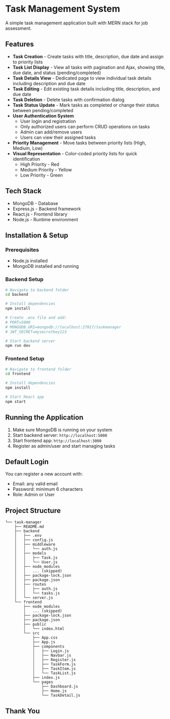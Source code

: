 # Task Management System

A simple task management application built with MERN stack for job assessment.

## Features

- **Task Creation** - Create tasks with title, description, due date and assign to priority lists
- **Task List Display** - View all tasks with pagination and Ajax, showing title, due date, and status (pending/completed)
- **Task Details View** - Dedicated page to view individual task details including description and due date
- **Task Editing** - Edit existing task details including title, description, and due date
- **Task Deletion** - Delete tasks with confirmation dialog
- **Task Status Update** - Mark tasks as completed or change their status between pending/completed
- **User Authentication System**
  - User login and registration
  - Only authorized users can perform CRUD operations on tasks
  - Admin can add/remove users
  - Users can view their assigned tasks
- **Priority Management** - Move tasks between priority lists (High, Medium, Low)
- **Visual Representation** - Color-coded priority lists for quick identification
  - High Priority - Red
  - Medium Priority - Yellow  
  - Low Priority - Green

## Tech Stack

- MongoDB - Database
- Express.js - Backend framework
- React.js - Frontend library
- Node.js - Runtime environment

## Installation & Setup

### Prerequisites
- Node.js installed
- MongoDB installed and running

### Backend Setup

```bash
# Navigate to backend folder
cd backend

# Install dependencies
npm install

# Create .env file and add:
# PORT=5000
# MONGODB_URI=mongodb://localhost:27017/taskmanager
# JWT_SECRET=mysecretkey123

# Start backend server
npm run dev
```

### Frontend Setup

```bash
# Navigate to frontend folder
cd frontend

# Install dependencies
npm install

# Start React app
npm start
```

## Running the Application

1. Make sure MongoDB is running on your system
2. Start backend server: `http://localhost:5000`
3. Start frontend app: `http://localhost:3000`
4. Register as admin/user and start managing tasks

## Default Login

You can register a new account with:
- Email: any valid email
- Password: minimum 6 characters
- Role: Admin or User

## Project Structure

```
└── task-manager
    ├── README.md
    ├── backend
    │   ├── .env
    │   ├── config.js
    │   ├── middleware
    │   │   └── auth.js
    │   ├── models
    │   │   ├── Task.js
    │   │   └── User.js
    │   ├── node_modules
    │   │   ... (skipped)
    │   ├── package-lock.json
    │   ├── package.json
    │   ├── routes
    │   │   ├── auth.js
    │   │   └── tasks.js
    │   └── server.js
    └── frontend
        ├── node_modules
        │   ... (skipped)
        ├── package-lock.json
        ├── package.json
        ├── public
        │   └── index.html
        └── src
            ├── App.css
            ├── App.js
            ├── components
            │   ├── Login.js
            │   ├── Navbar.js
            │   ├── Register.js
            │   ├── TaskForm.js
            │   ├── TaskItem.js
            │   └── TaskList.js
            ├── index.js
            └── pages
                ├── Dashboard.js
                ├── Home.js
                └── TaskDetail.js

```
## Thank You